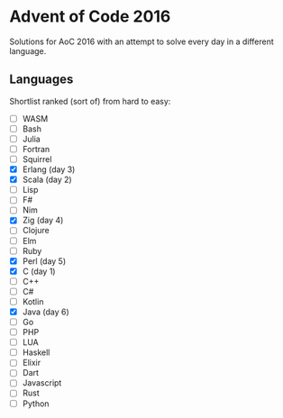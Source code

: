 # Advent of Code 2016

Solutions for AoC 2016 with an attempt to solve every day in a different language.

## Languages

Shortlist ranked (sort of) from hard to easy:

- [ ] WASM
- [ ] Bash
- [ ] Julia
- [ ] Fortran
- [ ] Squirrel
- [x] Erlang (day 3)
- [x] Scala (day 2)
- [ ] Lisp
- [ ] F#
- [ ] Nim
- [x] Zig (day 4)
- [ ] Clojure
- [ ] Elm
- [ ] Ruby
- [x] Perl (day 5)
- [x] C (day 1)
- [ ] C++
- [ ] C#
- [ ] Kotlin
- [x] Java (day 6)
- [ ] Go
- [ ] PHP
- [ ] LUA
- [ ] Haskell
- [ ] Elixir
- [ ] Dart
- [ ] Javascript
- [ ] Rust
- [ ] Python
